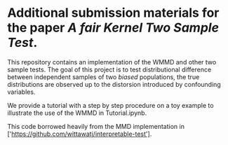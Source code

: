 # Additional submission materials for the paper *A fair Kernel Two Sample Test*.

This repository contains an implementation of the WMMD and other two sample tests. The goal of this project is to test distributional difference between independent samples of two *biased* populations, the true distributions are observed up to the distorsion introduced by confounding variables.

We provide a tutorial with a step by step procedure on a toy example to illustrate the use of the WMMD in Tutorial.ipynb.

This code borrowed heavily from the MMD implementation in ['https://github.com/wittawatj/interpretable-test'].
